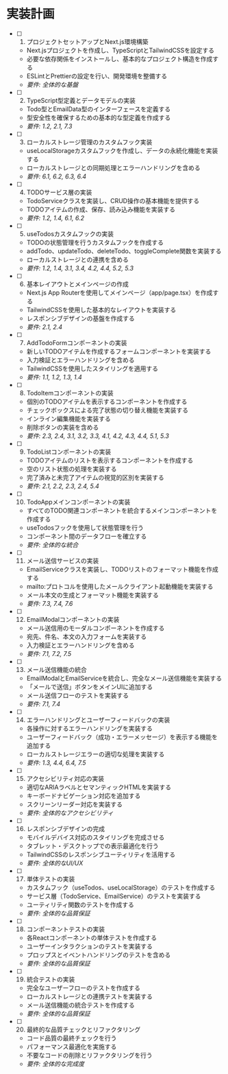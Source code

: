 # 実装計画

- [ ] 1. プロジェクトセットアップとNext.js環境構築







  - Next.jsプロジェクトを作成し、TypeScriptとTailwindCSSを設定する
  - 必要な依存関係をインストールし、基本的なプロジェクト構造を作成する
  - ESLintとPrettierの設定を行い、開発環境を整備する
  - _要件: 全体的な基盤_

- [ ] 2. TypeScript型定義とデータモデルの実装
  - Todo型とEmailData型のインターフェースを定義する
  - 型安全性を確保するための基本的な型定義を作成する
  - _要件: 1.2, 2.1, 7.3_

- [ ] 3. ローカルストレージ管理のカスタムフック実装
  - useLocalStorageカスタムフックを作成し、データの永続化機能を実装する
  - ローカルストレージとの同期処理とエラーハンドリングを含める
  - _要件: 6.1, 6.2, 6.3, 6.4_

- [ ] 4. TODOサービス層の実装
  - TodoServiceクラスを実装し、CRUD操作の基本機能を提供する
  - TODOアイテムの作成、保存、読み込み機能を実装する
  - _要件: 1.2, 1.4, 6.1, 6.2_

- [ ] 5. useTodosカスタムフックの実装
  - TODOの状態管理を行うカスタムフックを作成する
  - addTodo、updateTodo、deleteTodo、toggleComplete関数を実装する
  - ローカルストレージとの連携を含める
  - _要件: 1.2, 1.4, 3.1, 3.4, 4.2, 4.4, 5.2, 5.3_

- [ ] 6. 基本レイアウトとメインページの作成
  - Next.js App Routerを使用してメインページ（app/page.tsx）を作成する
  - TailwindCSSを使用した基本的なレイアウトを実装する
  - レスポンシブデザインの基盤を作成する
  - _要件: 2.1, 2.4_

- [ ] 7. AddTodoFormコンポーネントの実装
  - 新しいTODOアイテムを作成するフォームコンポーネントを実装する
  - 入力検証とエラーハンドリングを含める
  - TailwindCSSを使用したスタイリングを適用する
  - _要件: 1.1, 1.2, 1.3, 1.4_

- [ ] 8. TodoItemコンポーネントの実装
  - 個別のTODOアイテムを表示するコンポーネントを作成する
  - チェックボックスによる完了状態の切り替え機能を実装する
  - インライン編集機能を実装する
  - 削除ボタンの実装を含める
  - _要件: 2.3, 2.4, 3.1, 3.2, 3.3, 4.1, 4.2, 4.3, 4.4, 5.1, 5.3_

- [ ] 9. TodoListコンポーネントの実装
  - TODOアイテムのリストを表示するコンポーネントを作成する
  - 空のリスト状態の処理を実装する
  - 完了済みと未完了アイテムの視覚的区別を実装する
  - _要件: 2.1, 2.2, 2.3, 2.4, 5.4_

- [ ] 10. TodoAppメインコンポーネントの実装
  - すべてのTODO関連コンポーネントを統合するメインコンポーネントを作成する
  - useTodosフックを使用して状態管理を行う
  - コンポーネント間のデータフローを確立する
  - _要件: 全体的な統合_

- [ ] 11. メール送信サービスの実装
  - EmailServiceクラスを実装し、TODOリストのフォーマット機能を作成する
  - mailto:プロトコルを使用したメールクライアント起動機能を実装する
  - メール本文の生成とフォーマット機能を実装する
  - _要件: 7.3, 7.4, 7.6_

- [ ] 12. EmailModalコンポーネントの実装
  - メール送信用のモーダルコンポーネントを作成する
  - 宛先、件名、本文の入力フォームを実装する
  - 入力検証とエラーハンドリングを含める
  - _要件: 7.1, 7.2, 7.5_

- [ ] 13. メール送信機能の統合
  - EmailModalとEmailServiceを統合し、完全なメール送信機能を実装する
  - 「メールで送信」ボタンをメインUIに追加する
  - メール送信フローのテストを実装する
  - _要件: 7.1, 7.4_

- [ ] 14. エラーハンドリングとユーザーフィードバックの実装
  - 各操作に対するエラーハンドリングを実装する
  - ユーザーフィードバック（成功・エラーメッセージ）を表示する機能を追加する
  - ローカルストレージエラーの適切な処理を実装する
  - _要件: 1.3, 4.4, 6.4, 7.5_

- [ ] 15. アクセシビリティ対応の実装
  - 適切なARIAラベルとセマンティックHTMLを実装する
  - キーボードナビゲーション対応を追加する
  - スクリーンリーダー対応を実装する
  - _要件: 全体的なアクセシビリティ_

- [ ] 16. レスポンシブデザインの完成
  - モバイルデバイス対応のスタイリングを完成させる
  - タブレット・デスクトップでの表示最適化を行う
  - TailwindCSSのレスポンシブユーティリティを活用する
  - _要件: 全体的なUI/UX_

- [ ] 17. 単体テストの実装
  - カスタムフック（useTodos、useLocalStorage）のテストを作成する
  - サービス層（TodoService、EmailService）のテストを実装する
  - ユーティリティ関数のテストを作成する
  - _要件: 全体的な品質保証_

- [ ] 18. コンポーネントテストの実装
  - 各Reactコンポーネントの単体テストを作成する
  - ユーザーインタラクションのテストを実装する
  - プロップスとイベントハンドリングのテストを含める
  - _要件: 全体的な品質保証_

- [ ] 19. 統合テストの実装
  - 完全なユーザーフローのテストを作成する
  - ローカルストレージとの連携テストを実装する
  - メール送信機能の統合テストを作成する
  - _要件: 全体的な品質保証_

- [ ] 20. 最終的な品質チェックとリファクタリング
  - コード品質の最終チェックを行う
  - パフォーマンス最適化を実施する
  - 不要なコードの削除とリファクタリングを行う
  - _要件: 全体的な完成度_